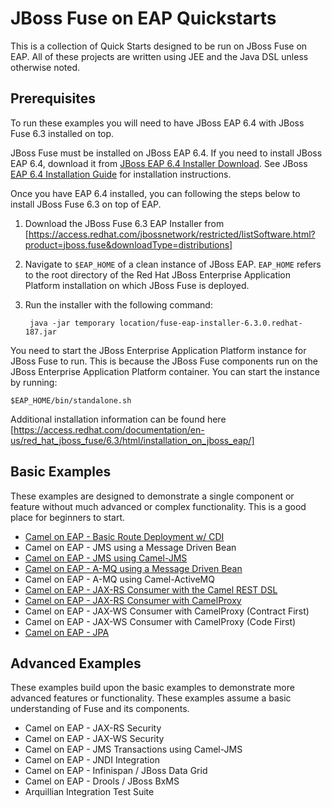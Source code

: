 # JBoss Fuse on EAP Quickstarts #
This is a collection of Quick Starts designed to be run on JBoss Fuse on EAP. All of these projects are written using JEE and the Java DSL unless otherwise noted.

## Prerequisites ##
To run these examples you will need to have JBoss EAP 6.4 with JBoss Fuse 6.3 installed on top.

JBoss Fuse must be installed on JBoss EAP 6.4. If you need to install JBoss EAP 6.4, download it from [JBoss EAP 6.4 Installer Download](https://access.redhat.com/jbossnetwork/restricted/softwareDetail.html?softwareId=37383&product=appplatform&version=6.4&downloadType=distributions). See JBoss [EAP 6.4 Installation Guide](https://access.redhat.com/documentation/en-US/JBoss_Enterprise_Application_Platform/6.4/html/Installation_Guide/index.html) for installation instructions.

Once you have EAP 6.4 installed, you can following the steps below to install JBoss Fuse 6.3 on top of EAP.

1. Download the JBoss Fuse 6.3 EAP Installer from [https://access.redhat.com/jbossnetwork/restricted/listSoftware.html?product=jboss.fuse&downloadType=distributions]
2. Navigate to `$EAP_HOME` of a clean instance of JBoss EAP. `EAP_HOME` refers to the root directory of the Red Hat JBoss Enterprise Application Platform installation on which JBoss Fuse is deployed.
3. Run the installer with the following command:

		java -jar temporary location/fuse-eap-installer-6.3.0.redhat-187.jar

You need to start the JBoss Enterprise Application Platform instance for JBoss Fuse to run. This is because the JBoss Fuse components run on the JBoss Enterprise Application Platform container. You can start the instance by running:

	$EAP_HOME/bin/standalone.sh

Additional installation information can be found here [https://access.redhat.com/documentation/en-us/red_hat_jboss_fuse/6.3/html/installation_on_jboss_eap/]

## Basic Examples ##
These examples are designed to demonstrate a single component or feature without much advanced or complex functionality. This is a good place for beginners to start.

 * [Camel on EAP - Basic Route Deployment w/ CDI](route_deployment)
 * Camel on EAP - JMS using a Message Driven Bean
 * [Camel on EAP - JMS using Camel-JMS](jms)
 * [Camel on EAP - A-MQ using a Message Driven Bean](amq_mdb)
 * Camel on EAP - A-MQ using Camel-ActiveMQ
 * [Camel on EAP - JAX-RS Consumer with the Camel REST DSL](rest_dsl)
 * [Camel on EAP - JAX-RS Consumer with CamelProxy](jaxrs_proxy)
 * Camel on EAP - JAX-WS Consumer with CamelProxy (Contract First)
 * Camel on EAP - JAX-WS Consumer with CamelProxy (Code First)
 * [Camel on EAP - JPA](jpa)

## Advanced Examples ##
These examples build upon the basic examples to demonstrate more advanced features or functionality. These examples assume a basic understanding of Fuse and its components.

 * Camel on EAP - JAX-RS Security
 * Camel on EAP - JAX-WS Security
 * Camel on EAP - JMS Transactions using Camel-JMS
 * Camel on EAP - JNDI Integration
 * Camel on EAP - Infinispan / JBoss Data Grid
 * Camel on EAP - Drools / JBoss BxMS
 * Arquillian Integration Test Suite
